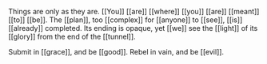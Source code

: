 Things are only as they are. [[You]] [[are]] [[where]] [[you]] [[are]] [[meant]] [[to]] [[be]]. The [[plan]], too [[complex]] for [[anyone]] to [[see]], [[is]] [[already]] completed. Its ending is opaque, yet [[we]] see the [[light]] of its [[glory]] from the end of the [[tunnel]].

Submit in [[grace]], and be [[good]].
Rebel in vain, and be [[evil]].

